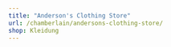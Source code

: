 ```yaml
---
title: "Anderson's Clothing Store"
url: /chamberlain/andersons-clothing-store/
shop: Kleidung
---
```

